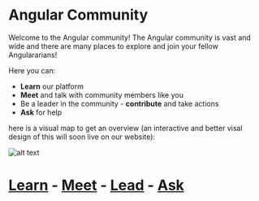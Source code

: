 # Angular Community

Welcome to the Angular community!
The Angular community is vast and wide and there are many places to explore and join your fellow Angulararians!

Here you can:
* **Learn** our platform
* **Meet** and talk with community members like you
* Be a leader in the community - **contribute** and take actions
* **Ask** for help 

here is a visual map to get an overview (an interactive and better visal design of this will soon live on our website):

![alt text](https://github.com/AngularCommunity/community/raw/master/Angular%20Community%20Hub%20Sketch.png)

# [Learn]()    -    [Meet]()    -    [Lead]()    -    [Ask]()



